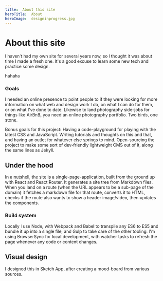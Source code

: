 ```yaml
---
title:  About this site
heroTitle:  About
heroImage:  designinprogress.jpg
---
```



# **About** this site

I haven't had my own site for several years now, so I thought it was about time I made a fresh one. It's a good excuse to learn some new tech and practice some design.

<div id="replace">
  hahaha
</div>

### Goals ###

I needed an online presence to point people to if they were looking for more information on what web and design work I do, on what I can do for them, or on what I've done to date. Likewise to land photography side-jobs for things like AirBnB, you need an online photography portfolio. Two birds, one stone.

Bonus goals for this project: Having a code-playground for playing with the latest CSS and JavaScript. Writing tutorials and thoughts on this and that, and having an outlet for whatever else springs to mind. Open-sourcing the project to make some sort of dev-friendly lightweight CMS out of it, along the same lines as Jekyll.


## **Under** the hood ##

In a nutshell, the site is a single-page-application, built from the ground up with React and React Router. It generates a site tree from Markdown files. When you land on a route (when the URL appears to be a sub-page of the domain) it fetches a markdown file for that route, converts it to HTML, checks if the route also wants to show a header image/video, then updates the components.


### Build system ###

Locally I use Node, with Webpack and Babel to transpile any ES6 to ES5 and bundle it up into a single file, and Gulp to take care of the other tooling. I'm using BrowserSync for local development, with watcher tasks to refresh the page whenever any code or content changes.

## **Visual design** ##

I designed this in Sketch App, after creating a mood-board from various sources.
